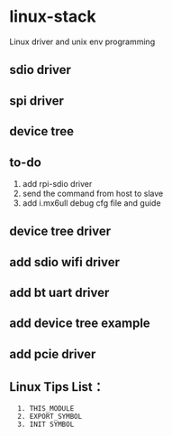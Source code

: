 # linux-stack
Linux driver and unix env programming

## sdio driver

## spi driver

## device tree

## to-do
1. add rpi-sdio driver
2. send the command from host to slave
3. add i.mx6ull debug cfg file and guide

## device tree driver
## add sdio wifi driver
## add bt uart driver
## add device tree example
## add pcie driver
## Linux Tips List：
```
  1. THIS_MODULE
  2. EXPORT_SYMBOL
  3. INIT SYMBOL
```
